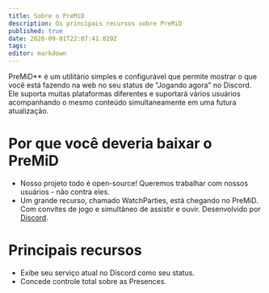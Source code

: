 ```yaml
---
title: Sobre o PreMiD
description: Os principais recursos sobre PreMiD
published: true
date: 2020-09-01T22:07:41.029Z
tags:
editor: markdown
---
```


PreMiD** é um utilitário simples e configurável que permite mostrar o que você está fazendo na web no seu status de "Jogando agora" no Discord. Ele suporta muitas plataformas diferentes e suportará vários usuários acompanhando o mesmo conteúdo simultaneamente em uma futura atualização.

# Por que você deveria baixar o PreMiD
- Nosso projeto todo é open-source! Queremos trabalhar com nossos usuários - não contra eles.
- Um grande recurso, chamado WatchParties, está chegando no PreMiD. Com convites de jogo e simultâneo de assistir e ouvir. Desenvolvido por [Discord](https://discordapp.com/).

# Principais recursos
- Exibe seu serviço atual no Discord como seu status.
- Concede controle total sobre as Presences.